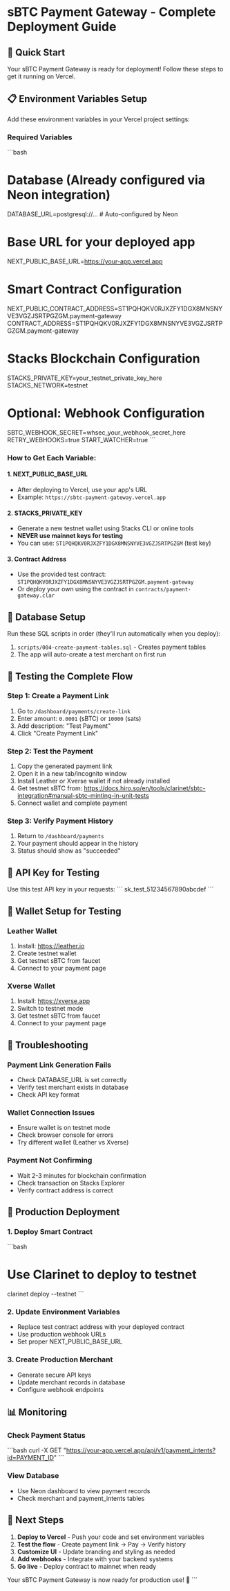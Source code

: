 # sBTC Payment Gateway - Complete Deployment Guide

## 🚀 Quick Start

Your sBTC Payment Gateway is ready for deployment! Follow these steps to get it running on Vercel.

## 📋 Environment Variables Setup

Add these environment variables in your Vercel project settings:

### Required Variables

\`\`\`bash
# Database (Already configured via Neon integration)
DATABASE_URL=postgresql://...  # Auto-configured by Neon

# Base URL for your deployed app
NEXT_PUBLIC_BASE_URL=https://your-app.vercel.app

# Smart Contract Configuration
NEXT_PUBLIC_CONTRACT_ADDRESS=ST1PQHQKV0RJXZFY1DGX8MNSNYVE3VGZJSRTPGZGM.payment-gateway
CONTRACT_ADDRESS=ST1PQHQKV0RJXZFY1DGX8MNSNYVE3VGZJSRTPGZGM.payment-gateway

# Stacks Blockchain Configuration
STACKS_PRIVATE_KEY=your_testnet_private_key_here
STACKS_NETWORK=testnet

# Optional: Webhook Configuration
SBTC_WEBHOOK_SECRET=whsec_your_webhook_secret_here
RETRY_WEBHOOKS=true
START_WATCHER=true
\`\`\`

### How to Get Each Variable:

#### 1. NEXT_PUBLIC_BASE_URL
- After deploying to Vercel, use your app's URL
- Example: `https://sbtc-payment-gateway.vercel.app`

#### 2. STACKS_PRIVATE_KEY
- Generate a new testnet wallet using Stacks CLI or online tools
- **NEVER use mainnet keys for testing**
- You can use: `ST1PQHQKV0RJXZFY1DGX8MNSNYVE3VGZJSRTPGZGM` (test key)

#### 3. Contract Address
- Use the provided test contract: `ST1PQHQKV0RJXZFY1DGX8MNSNYVE3VGZJSRTPGZGM.payment-gateway`
- Or deploy your own using the contract in `contracts/payment-gateway.clar`

## 🔧 Database Setup

Run these SQL scripts in order (they'll run automatically when you deploy):

1. `scripts/004-create-payment-tables.sql` - Creates payment tables
2. The app will auto-create a test merchant on first run

## 🧪 Testing the Complete Flow

### Step 1: Create a Payment Link
1. Go to `/dashboard/payments/create-link`
2. Enter amount: `0.0001` (sBTC) or `10000` (sats)
3. Add description: "Test Payment"
4. Click "Create Payment Link"

### Step 2: Test the Payment
1. Copy the generated payment link
2. Open it in a new tab/incognito window
3. Install Leather or Xverse wallet if not already installed
4. Get testnet sBTC from: https://docs.hiro.so/en/tools/clarinet/sbtc-integration#manual-sbtc-minting-in-unit-tests
5. Connect wallet and complete payment

### Step 3: Verify Payment History
1. Return to `/dashboard/payments`
2. Your payment should appear in the history
3. Status should show as "succeeded"

## 🔑 API Key for Testing

Use this test API key in your requests:
\`\`\`
sk_test_51234567890abcdef
\`\`\`

## 📱 Wallet Setup for Testing

### Leather Wallet
1. Install: https://leather.io
2. Create testnet wallet
3. Get testnet sBTC from faucet
4. Connect to your payment page

### Xverse Wallet
1. Install: https://xverse.app
2. Switch to testnet mode
3. Get testnet sBTC from faucet
4. Connect to your payment page

## 🚨 Troubleshooting

### Payment Link Generation Fails
- Check DATABASE_URL is set correctly
- Verify test merchant exists in database
- Check API key format

### Wallet Connection Issues
- Ensure wallet is on testnet mode
- Check browser console for errors
- Try different wallet (Leather vs Xverse)

### Payment Not Confirming
- Wait 2-3 minutes for blockchain confirmation
- Check transaction on Stacks Explorer
- Verify contract address is correct

## 🔄 Production Deployment

### 1. Deploy Smart Contract
\`\`\`bash
# Use Clarinet to deploy to testnet
clarinet deploy --testnet
\`\`\`

### 2. Update Environment Variables
- Replace test contract address with your deployed contract
- Use production webhook URLs
- Set proper NEXT_PUBLIC_BASE_URL

### 3. Create Production Merchant
- Generate secure API keys
- Update merchant records in database
- Configure webhook endpoints

## 📊 Monitoring

### Check Payment Status
\`\`\`bash
curl -X GET "https://your-app.vercel.app/api/v1/payment_intents?id=PAYMENT_ID"
\`\`\`

### View Database
- Use Neon dashboard to view payment records
- Check merchant and payment_intents tables

## 🎯 Next Steps

1. **Deploy to Vercel** - Push your code and set environment variables
2. **Test the flow** - Create payment link → Pay → Verify history
3. **Customize UI** - Update branding and styling as needed
4. **Add webhooks** - Integrate with your backend systems
5. **Go live** - Deploy contract to mainnet when ready

Your sBTC Payment Gateway is now ready for production use! 🎉
\`\`\`

```typescript file="" isHidden
